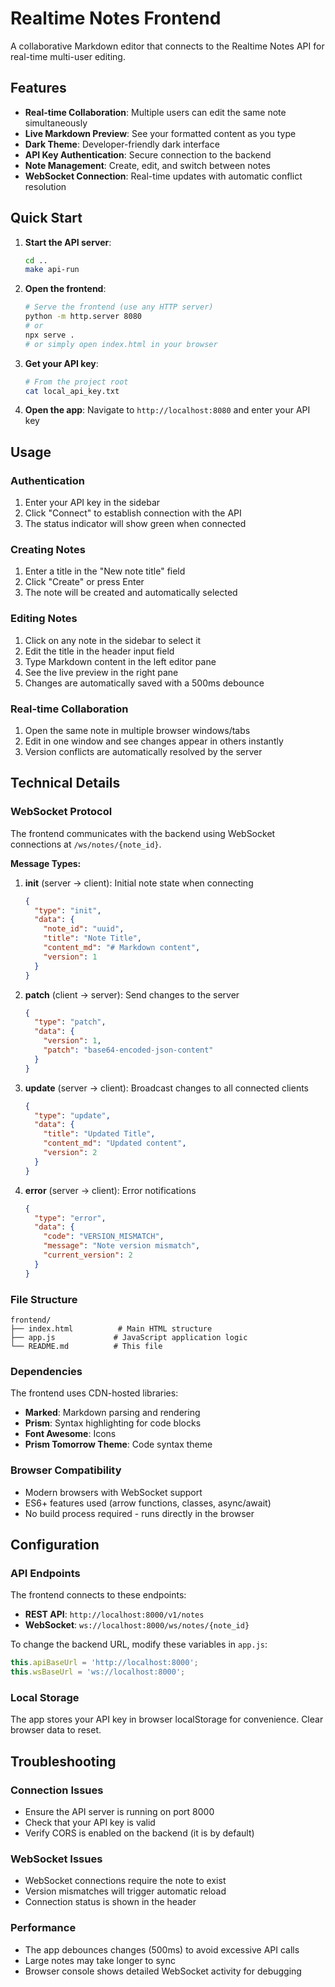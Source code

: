 # Realtime Notes Frontend

A collaborative Markdown editor that connects to the Realtime Notes API for real-time multi-user editing.

## Features

- **Real-time Collaboration**: Multiple users can edit the same note simultaneously
- **Live Markdown Preview**: See your formatted content as you type
- **Dark Theme**: Developer-friendly dark interface
- **API Key Authentication**: Secure connection to the backend
- **Note Management**: Create, edit, and switch between notes
- **WebSocket Connection**: Real-time updates with automatic conflict resolution

## Quick Start

1. **Start the API server**:
   ```bash
   cd ..
   make api-run
   ```

2. **Open the frontend**:
   ```bash
   # Serve the frontend (use any HTTP server)
   python -m http.server 8080
   # or
   npx serve .
   # or simply open index.html in your browser
   ```

3. **Get your API key**:
   ```bash
   # From the project root
   cat local_api_key.txt
   ```

4. **Open the app**: Navigate to `http://localhost:8080` and enter your API key

## Usage

### Authentication
1. Enter your API key in the sidebar
2. Click "Connect" to establish connection with the API
3. The status indicator will show green when connected

### Creating Notes
1. Enter a title in the "New note title" field
2. Click "Create" or press Enter
3. The note will be created and automatically selected

### Editing Notes
1. Click on any note in the sidebar to select it
2. Edit the title in the header input field
3. Type Markdown content in the left editor pane
4. See the live preview in the right pane
5. Changes are automatically saved with a 500ms debounce

### Real-time Collaboration
1. Open the same note in multiple browser windows/tabs
2. Edit in one window and see changes appear in others instantly
3. Version conflicts are automatically resolved by the server

## Technical Details

### WebSocket Protocol

The frontend communicates with the backend using WebSocket connections at `/ws/notes/{note_id}`.

**Message Types:**

1. **init** (server → client): Initial note state when connecting
   ```json
   {
     "type": "init",
     "data": {
       "note_id": "uuid",
       "title": "Note Title",
       "content_md": "# Markdown content",
       "version": 1
     }
   }
   ```

2. **patch** (client → server): Send changes to the server
   ```json
   {
     "type": "patch", 
     "data": {
       "version": 1,
       "patch": "base64-encoded-json-content"
     }
   }
   ```

3. **update** (server → client): Broadcast changes to all connected clients
   ```json
   {
     "type": "update",
     "data": {
       "title": "Updated Title",
       "content_md": "Updated content",
       "version": 2
     }
   }
   ```

4. **error** (server → client): Error notifications
   ```json
   {
     "type": "error",
     "data": {
       "code": "VERSION_MISMATCH",
       "message": "Note version mismatch",
       "current_version": 2
     }
   }
   ```

### File Structure

```
frontend/
├── index.html          # Main HTML structure
├── app.js             # JavaScript application logic
└── README.md          # This file
```

### Dependencies

The frontend uses CDN-hosted libraries:
- **Marked**: Markdown parsing and rendering
- **Prism**: Syntax highlighting for code blocks
- **Font Awesome**: Icons
- **Prism Tomorrow Theme**: Code syntax theme

### Browser Compatibility

- Modern browsers with WebSocket support
- ES6+ features used (arrow functions, classes, async/await)
- No build process required - runs directly in the browser

## Configuration

### API Endpoints

The frontend connects to these endpoints:
- **REST API**: `http://localhost:8000/v1/notes`
- **WebSocket**: `ws://localhost:8000/ws/notes/{note_id}`

To change the backend URL, modify these variables in `app.js`:
```javascript
this.apiBaseUrl = 'http://localhost:8000';
this.wsBaseUrl = 'ws://localhost:8000';
```

### Local Storage

The app stores your API key in browser localStorage for convenience. Clear browser data to reset.

## Troubleshooting

### Connection Issues
- Ensure the API server is running on port 8000
- Check that your API key is valid
- Verify CORS is enabled on the backend (it is by default)

### WebSocket Issues
- WebSocket connections require the note to exist
- Version mismatches will trigger automatic reload
- Connection status is shown in the header

### Performance
- The app debounces changes (500ms) to avoid excessive API calls
- Large notes may take longer to sync
- Browser console shows detailed WebSocket activity for debugging